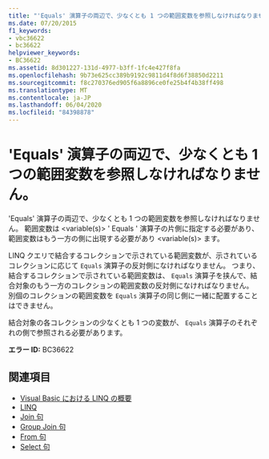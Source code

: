```yaml
---
title: "'Equals' 演算子の両辺で、少なくとも 1 つの範囲変数を参照しなければなりません。"
ms.date: 07/20/2015
f1_keywords:
- vbc36622
- bc36622
helpviewer_keywords:
- BC36622
ms.assetid: 8d301227-131d-4977-b3ff-1fc4e427f8fa
ms.openlocfilehash: 9b73e625cc389b9192c9811d4f8d6f38850d2211
ms.sourcegitcommit: f8c270376ed905f6a8896ce0fe25b4f4b38ff498
ms.translationtype: MT
ms.contentlocale: ja-JP
ms.lasthandoff: 06/04/2020
ms.locfileid: "84398878"
---
```

# <a name="you-must-reference-at-least-one-range-variable-on-both-sides-of-the-equals-operator"></a>'Equals' 演算子の両辺で、少なくとも 1 つの範囲変数を参照しなければなりません。
'Equals' 演算子の両辺で、少なくとも 1 つの範囲変数を参照しなければなりません。 範囲変数は \<variable(s)> ' Equals ' 演算子の片側に指定する必要があり、範囲変数はもう一方の側に出現する必要があり \<variable(s)> ます。  
  
 LINQ クエリで結合するコレクションで示されている範囲変数が、示されているコレクションに応じて `Equals` 演算子の反対側になければなりません。 つまり、結合するコレクションで示されている範囲変数は、 `Equals` 演算子を挟んで、結合対象のもう一方のコレクションの範囲変数の反対側になければなりません。 別個のコレクションの範囲変数を `Equals` 演算子の同じ側に一緒に配置することはできません。  
  
 結合対象の各コレクションの少なくとも 1 つの変数が、 `Equals` 演算子のそれぞれの側で参照される必要があります。  
  
 **エラー ID:** BC36622  
  
## <a name="see-also"></a>関連項目

- [Visual Basic における LINQ の概要](../programming-guide/language-features/linq/introduction-to-linq.md)
- [LINQ](../programming-guide/language-features/linq/index.md)
- [Join 句](../language-reference/queries/join-clause.md)
- [Group Join 句](../language-reference/queries/group-join-clause.md)
- [From 句](../language-reference/queries/from-clause.md)
- [Select 句](../language-reference/queries/select-clause.md)
